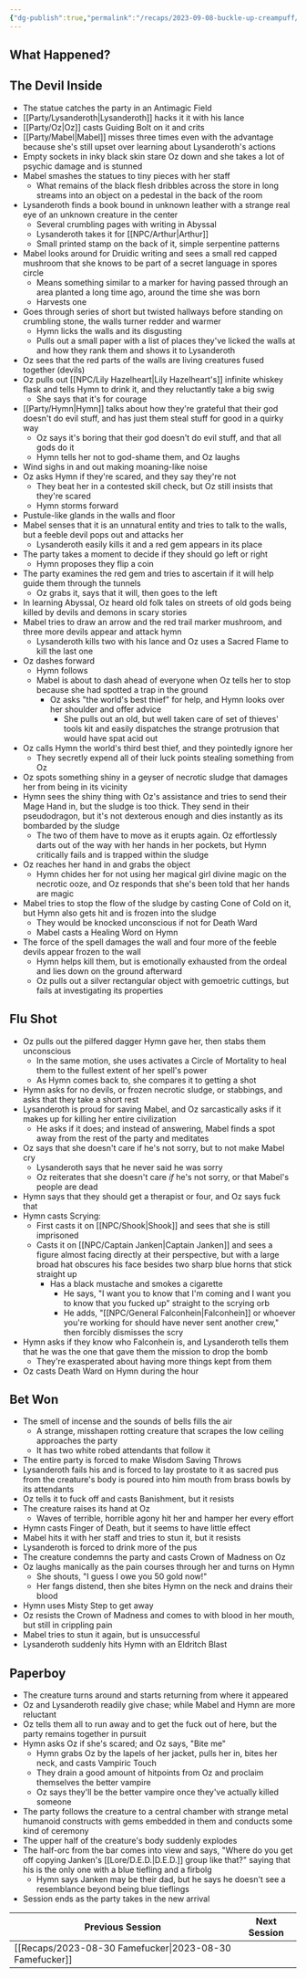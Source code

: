 ```yaml
---
{"dg-publish":true,"permalink":"/recaps/2023-09-08-buckle-up-creampuff/","created":"","updated":""}
---
```



## What Happened? 
## The Devil Inside

- The statue catches the party in an Antimagic Field
- [[Party/Lysanderoth\|Lysanderoth]] hacks it it with his lance 
- [[Party/Oz\|Oz]] casts Guiding Bolt on it and crits 
- [[Party/Mabel\|Mabel]] misses three times even with the advantage because she's still upset over learning about Lysanderoth's actions 
- Empty sockets in inky black skin stare Oz down and she takes a lot of psychic damage and is stunned 
- Mabel smashes the statues to tiny pieces with her staff 
	- What remains of the black flesh dribbles across the store in long streams into an object on a pedestal in the back of the room
- Lysanderoth finds a book bound in unknown leather with a strange real eye of an unknown creature in the center 
	- Several crumbling pages with writing in Abyssal 
	- Lysanderoth takes it for [[NPC/Arthur\|Arthur]] 
	- Small printed stamp on the back of it, simple serpentine patterns
- Mabel looks around for Druidic writing and sees a small red capped mushroom that she knows to be part of a secret language in spores circle 
	- Means something similar to a marker for having passed through an area planted a long time ago, around the time she was born
	- Harvests one 
- Goes through series of short but twisted hallways before standing on crumbling stone, the walls turner redder and warmer 
	- Hymn licks the walls and its disgusting 
	- Pulls out a small paper with a list of places they've licked the walls at and how they rank them and shows it to Lysanderoth 
- Oz sees that the red parts of the walls are living creatures fused together (devils)
- Oz pulls out [[NPC/Lily Hazelheart\|Lily Hazelheart's]] infinite whiskey flask and tells Hymn to drink it, and they reluctantly take a big swig
	- She says that it's for courage 
- [[Party/Hymn\|Hymn]] talks about how they're grateful that their god doesn't do evil stuff, and has just them steal stuff for good in a quirky way
	- Oz says it's boring that their god doesn't do evil stuff, and that all gods do it
	- Hymn tells her not to god-shame them, and Oz laughs
- Wind sighs in and out making moaning-like noise 
- Oz asks Hymn if they're scared, and they say they're not 
	- They beat her in a contested skill check, but Oz still insists that they're scared 
	- Hymn storms forward
- Pustule-like glands in the walls and floor
- Mabel senses that it is an unnatural entity and tries to talk to the walls, but a feeble devil pops out and attacks her 
	- Lysanderoth easily kills it and a red gem appears in its place 
-  The party takes a moment to decide if they should go left or right
	- Hymn proposes they flip a coin
-  The party examines the red gem and tries to ascertain if it will help guide them through the tunnels 
	- Oz grabs it, says that it will, then goes to the left 
- In learning Abyssal, Oz heard old folk tales on streets of old gods being killed by devils and demons in scary stories
- Mabel tries to draw an arrow and the red trail marker mushroom, and three more devils appear and attack hymn 
	- Lysanderoth kills two with his lance and Oz uses a Sacred Flame to kill the last one 
- Oz dashes forward 
	- Hymn follows 
	- Mabel is about to dash ahead of everyone when Oz tells her to stop because she had spotted a trap in the ground
		- Oz asks "the world's best thief" for help, and Hymn looks over her shoulder and offer advice
			- She pulls out an old, but well taken care of set of thieves' tools kit and easily dispatches the strange protrusion that would have spat acid out
- Oz calls Hymn the world's third best thief, and they pointedly ignore her 
	- They secretly expend all of their luck points stealing something from Oz
- Oz spots something shiny in a geyser of necrotic sludge that damages her from being in its vicinity
- Hymn sees the shiny thing with Oz's assistance and tries to send their Mage Hand in, but the sludge is too thick. They send in their pseudodragon, but it's not dexterous enough and dies instantly as its bombarded by the sludge
	- The two of them have to move as it erupts again. Oz effortlessly darts out of the way with her hands in her pockets, but Hymn critically fails and is trapped within the sludge 
- Oz reaches her hand in and grabs the object 
	- Hymn chides her for not using her magical girl divine magic on the necrotic ooze, and Oz responds that she's been told that her hands are magic 
- Mabel tries to stop the flow of the sludge by casting Cone of Cold on it, but Hymn also gets hit and is frozen into the sludge 
	- They would be knocked unconscious if not for Death Ward
	- Mabel casts a Healing Word on Hymn 
- The force of the spell damages the wall and four more of the feeble devils appear frozen to the wall 
	- Hymn helps kill them, but is emotionally exhausted from the ordeal and lies down on the ground afterward 
	-  Oz pulls out a silver rectangular object with gemoetric cuttings, but fails at investigating its properties

## Flu Shot
- Oz pulls out the pilfered dagger Hymn gave her, then stabs them unconscious 
	- In the same motion, she uses activates a Circle of Mortality to heal them to the fullest extent of her spell's power
	- As Hymn comes back to, she compares it to getting a shot
- Hymn asks for no devils, or frozen necrotic sludge, or stabbings, and asks that they take a short rest 
- Lysanderoth is proud for saving Mabel, and Oz sarcastically asks if it makes up for killing her entire civilization 
	- He asks if it does; and instead of answering, Mabel finds a spot away from the rest of the party and meditates 
- Oz says that she doesn't care if he's not sorry, but to not make Mabel cry 
	- Lysanderoth says that he never said he was sorry 
	- Oz reiterates that she doesn't care *if* he's not sorry, or that Mabel's people are dead 
- Hymn says that they should get a therapist or four, and Oz says fuck that 
- Hymn casts Scrying:
	- First casts it on [[NPC/Shook\|Shook]] and sees that she is still imprisoned
	- Casts it on [[NPC/Captain Janken\|Captain Janken]] and sees a figure almost facing directly at their perspective, but with a large broad hat obscures his face besides two sharp blue horns that stick straight up
		- Has a black mustache and smokes a cigarette
			- He says, "I want you to know that I'm coming and I want you to know that you fucked up" straight to the scrying orb 
			- He adds, "[[NPC/General Falconhein\|Falconhein]] or whoever you're working for should have never sent another crew," then forcibly dismisses the scry
- Hymn asks if they know who Falconhein is, and Lysanderoth tells them that he was the one that gave them the mission to drop the bomb 
	- They're exasperated about having more things kept from them
- Oz casts Death Ward on Hymn during the hour 

## Bet Won
- The smell of incense and the sounds of bells fills the air 
	- A strange, misshapen rotting creature that scrapes the low ceiling approaches the party 
	- It has two white robed attendants that follow it
- The entire party is forced to make Wisdom Saving Throws 
- Lysanderoth fails his and is forced to lay prostate to it as sacred pus from the creature's body is poured into him mouth from brass bowls by its attendants
-  Oz tells it to fuck off and casts Banishment, but it resists
- The creature raises its hand at Oz 
	- Waves of terrible, horrible agony hit her and hamper her every effort
- Hymn casts Finger of Death, but it seems to have little effect 
- Mabel hits it with her staff and tries to stun it, but it resists 
- Lysanderoth is forced to drink more of the pus 
- The creature condemns the party and casts Crown of Madness on Oz
- Oz laughs manically as the pain courses through her and turns on Hymn 
	- She shouts, "I guess I owe you 50 gold now!" 
	- Her fangs distend, then she bites Hymn on the neck and drains their blood 
- Hymn uses Misty Step to get away 
- Oz resists the Crown of Madness and comes to with blood in her mouth, but still in crippling pain
- Mabel tries to stun it again, but is unsuccessful 
- Lysanderoth suddenly hits Hymn with an Eldritch Blast 

## Paperboy
- The creature turns around and starts returning from where it appeared 
- Oz and Lysanderoth readily give chase; while Mabel and Hymn are more reluctant 
- Oz tells them all to run away and to get the fuck out of here, but the party remains together in pursuit
- Hymn asks Oz if she's scared; and Oz says, "Bite me"
	- Hymn grabs Oz by the lapels of her jacket, pulls her in, bites her neck, and casts Vampiric Touch
	- They drain a good amount of hitpoints from Oz and proclaim themselves the better vampire 
	- Oz says they'll be the better vampire once they've actually killed someone 
- The party follows the creature to a central chamber with strange metal humanoid constructs with gems embedded in them and conducts some kind of ceremony
- The upper half of the creature's body suddenly explodes 
- The half-orc from the bar comes into view and says, "Where do you get off copying Janken's [[Lore/D.E.D.\|D.E.D.]] group like that?" saying that his is the only one with a blue tiefling and a firbolg
	- Hymn says Janken may be their dad, but he says he doesn't see a resemblance beyond being blue tieflings
- Session ends as the party takes in the new arrival

|  **Previous Session**   |   **Next Session**   |
| --- | --- |
| [[Recaps/2023-08-30 Famefucker\|2023-08-30 Famefucker]]  |  |
